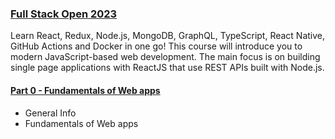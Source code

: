 ### [Full Stack Open 2023](https://fullstackopen.com/en/)

Learn React, Redux, Node.js, MongoDB, GraphQL, TypeScript, React Native, GitHub Actions and Docker in one go! This course will introduce you to modern JavaScript-based web development. The main focus is on building single page applications with ReactJS that use REST APIs built with Node.js.

#### [Part 0 - Fundamentals of Web apps](https://fullstackopen.com/en/part0)

- General Info
- Fundamentals of Web apps
